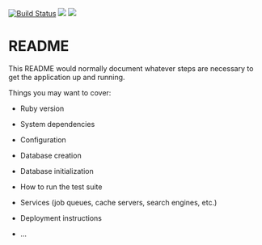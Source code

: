 [![Build Status](https://travis-ci.org/freddycervantes/cs370.svg?branch=master)](https://travis-ci.org/freddycervantes/cs370)
<a href="https://codeclimate.com/github/freddycervantes/cs370/maintainability"><img src="https://api.codeclimate.com/v1/badges/292d65b74ef218166235/maintainability" /></a>
<a href="https://codeclimate.com/github/freddycervantes/cs370/test_coverage"><img src="https://api.codeclimate.com/v1/badges/292d65b74ef218166235/test_coverage" /></a>
# README

This README would normally document whatever steps are necessary to get the
application up and running.

Things you may want to cover:

* Ruby version

* System dependencies

* Configuration

* Database creation

* Database initialization

* How to run the test suite

* Services (job queues, cache servers, search engines, etc.)

* Deployment instructions

* ...
